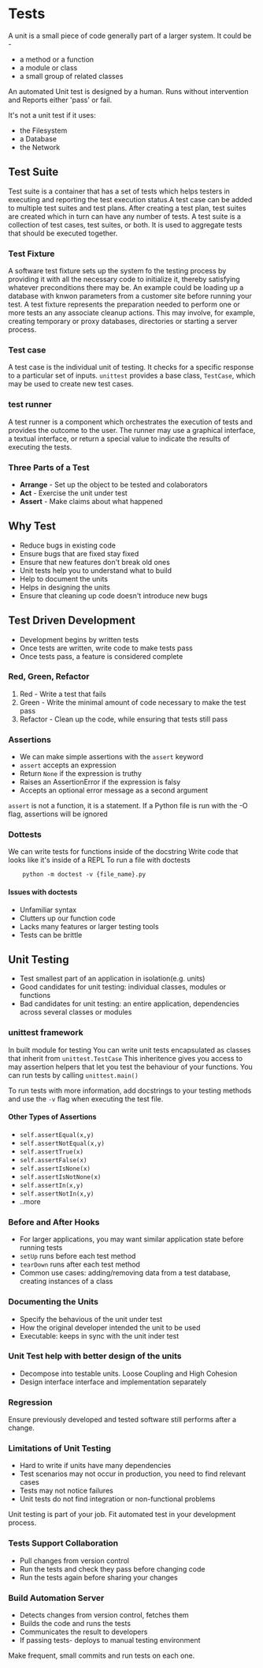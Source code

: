 # Tests

A unit is a small piece of code generally part of a larger system. It could be -

- a method or a function
- a module or class
- a small group of related classes

An automated Unit test is designed by a human. Runs without intervention and Reports either 'pass' or fail.

It's not a unit test if it uses:

- the Filesystem
- a Database
- the Network

## Test Suite

Test suite is a container that has a set of tests which helps testers in executing and reporting the test execution status.A test case can be added to multiple test suites and test plans. After creating a test plan, test suites are created which in turn can have any number of tests. A test suite is a collection of test cases, test suites, or both. It is used to aggregate tests that should be executed together.

### Test Fixture

A software test fixture sets up the system fo the testing process by providing it with all the necessary code to initialize it, thereby satisfying whatever preconditions there may be. An example could be loading up a database with knwon parameters from a customer site before running your test. A test fixture represents the preparation needed to perform one or more tests an any associate cleanup actions. This may involve, for example, creating temporary or proxy databases, directories or starting a server process.

### Test case

A test case is the individual unit of testing. It checks for a specific response to a particular set of inputs. `unittest` provides a base class, `TestCase`, which may be used to create new test cases.

### test runner

A test runner is a component which orchestrates the execution of tests and provides the outcome to the user. The runner may use a graphical interface, a textual interface, or return a special value to indicate the results of executing the tests.

### Three Parts of a Test

- **Arrange** - Set up the object to be tested and colaborators
- **Act** - Exercise the unit under test
- **Assert** - Make claims about what happened

## Why Test

- Reduce bugs in existing code
- Ensure bugs that are fixed stay fixed
- Ensure that new features don't break old ones
- Unit tests help you to understand what to build
- Help to document the units
- Helps in designing the units
- Ensure that cleaning up code doesn't introduce new bugs

## Test Driven Development

- Development begins by written tests
- Once tests are written, write code to make tests pass
- Once tests pass, a feature is considered complete

### Red, Green, Refactor

1. Red - Write a test that fails
2. Green - Write the minimal amount of code necessary to make the test pass
3. Refactor - Clean up the code, while ensuring that tests still pass

### Assertions

- We can make simple assertions with the `assert` keyword
- `assert` accepts an expression
- Return `None` if the expression is truthy
- Raises an AssertionError if the expression is falsy
- Accepts an optional error message as a second argument

`assert` is not a function, it is a statement. If a Python file is run with the -O flag, assertions will be ignored

### Dottests

We can write tests for functions inside of the docstring
Write code that looks like it's inside of a REPL
To run a file with doctests

        python -m doctest -v {file_name}.py

#### Issues with doctests

- Unfamiliar syntax
- Clutters up our function code
- Lacks many features or larger testing tools
- Tests can be brittle

## Unit Testing

- Test smallest part of an application in isolation(e.g. units)
- Good candidates for unit testing: individual classes, modules or functions
- Bad candidates for unit testing: an entire application, dependencies across several classes or modules

### unittest framework

In built module for testing
You can write unit tests encapsulated as classes that inherit from `unittest.TestCase`
This inheritence gives you access to may assertion helpers that let you test the behaviour of your functions.
You can run tests by calling `unittest.main()`

To run tests with more information, add docstrings to your testing methods and use the `-v` flag when executing the test file.

#### Other Types of Assertions

- `self.assertEqual(x,y)`
- `self.assertNotEqual(x,y)`
- `self.assertTrue(x)`
- `self.assertFalse(x)`
- `self.assertIsNone(x)`
- `self.assertIsNotNone(x)`
- `self.assertIn(x,y)`
- `self.assertNotIn(x,y)`
- ..more

### Before and After Hooks

- For larger applications, you may want similar application state before running tests
- `setUp` runs before each test method
- `tearDown` runs after each test method
- Common use cases: adding/removing data from a test database, creating instances of a class

### Documenting the Units

- Specify the behavious of the unit under test
- How the original developer intended the unit to be used
- Executable: keeps in sync with the unit inder test

### Unit Test help with better design of the units

- Decompose into testable units. Loose Coupling and High Cohesion
- Design interface interface and implementation separately

### Regression

Ensure previously developed and tested software still performs after a change.

### Limitations of Unit Testing

- Hard to write if units have many dependencies
- Test scenarios may not occur in production, you need to find relevant cases
- Tests may not notice failures
- Unit tests do not find integration or non-functional problems

Unit testing is part of your job. Fit automated test in your development process.

### Tests Support Collaboration

- Pull changes from version control
- Run the tests and check they pass before changing code
- Run the tests again before sharing your changes

### Build Automation Server
- Detects changes from version control, fetches them
- Builds the code and runs the tests
- Communicates the result to developers
- If passing tests- deploys to manual testing environment

Make frequent, small commits and run tests on each one.